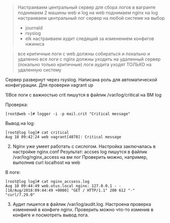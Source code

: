 >Настраиваем центральный сервер для сбора логов
>в вагранте поднимаем 2 машины web и log
>на web поднимаем nginx
>на log настраиваем центральный лог сервер на любой системе на выбор
>- journald
>- rsyslog
>- elk 
>настраиваем аудит следящий за изменением конфигов нжинкса 

>все критичные логи с web должны собираться и локально и удаленно
>все логи с nginx должны уходить на удаленный сервер (локально только критичные)
>логи аудита уходят ТОЛЬКО на удаленную систему

Сервер развернут через rsyslog.
Написана роль для автоматической конфигурации. Для проверки vagrant up

1)Все логи с важностью crit пишутся в файлик /var/log/critical на ВМ log

Проверка:
```
[root@web ~]# logger -i -p mail.crit "Critical message"
```

 Вывод на log:

 ```
 [root@log log]# cat critical
Aug 18 09:42:24 web vagrant[4878]: Critical message
 ```



2) Nginx уже умеет работать с сислогом. Настройка заключалась в настройке nginx.conf
Результат: accses log пишутся  в файлик /var/log/nginx_access на вм лог
Проверить можно, например, выполнив curl localhost на web

В логе:

```
[root@log log]# cat nginx_accsess.log
Aug 18 09:44:49 web.otus.local nginx: 127.0.0.1 - - [18/Aug/2018:09:44:49 +0000] "GET / HTTP/1.1" 200 612 "-" "curl/7.29.0"
```

3) Аудит пишется в файлик /var/log/audit.log. Настроена проверка изменений в конфиге nginx. Проверить можно что-то изменив  в конфиге и посмотреть вывод лога.


